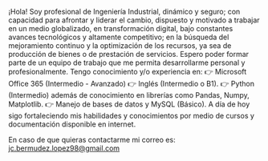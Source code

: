 ¡Hola! Soy profesional de Ingeniería Industrial, dinámico y seguro; con capacidad para afrontar y liderar el cambio, dispuesto y motivado a trabajar en un medio globalizado, en transformación digital, bajo constantes avances tecnológicos y altamente competitivo; en la búsqueda del mejoramiento continuo y la optimización de los recursos, ya sea de producción de bienes o de prestación de servicios. Espero poder formar parte de un equipo de trabajo que me permita desarrollarme personal y profesionalmente.
Tengo conocimiento y/o experiencia en:
👉 Microsoft Office 365 (Intermedio - Avanzado) 
👉 Inglés (Intermedio o B1).
👉 Python (Intermedio) además de conocimiento en librerías como Pandas, Numpy, Matplotlib.
👉 Manejo de bases de datos y MySQL (Básico).
A día de hoy sigo fortaleciendo mis habilidades y conocimientos por medio de cursos y documentación disponible en internet.

En caso de que quieras contactarme mi correo es: jc.bermudez.lopez98@gmail.com